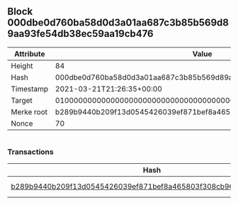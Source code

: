 ## Block 000dbe0d760ba58d0d3a01aa687c3b85b569d89aa93fe54db38ec59aa19cb476

Attribute | Value
--- | ---
Height | 84
Hash | 000dbe0d760ba58d0d3a01aa687c3b85b569d89aa93fe54db38ec59aa19cb476
Timestamp | 2021-03-21T21:26:35+00:00
Target | 0100000000000000000000000000000000000000000000000000000000000000
Merke root | b289b9440b209f13d0545426039ef871bef8a465803f308cb965d3827b441772
Nonce | 70

```

```

### Transactions

Hash | Amount
--- | ---
[b289b9440b209f13d0545426039ef871bef8a465803f308cb965d3827b441772](b289b9440b209f13d0545426039ef871bef8a465803f308cb965d3827b441772.md) | 10.00000000 SKEPTI 
